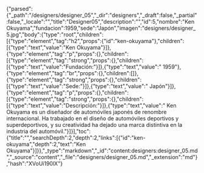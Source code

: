 {"parsed":{"_path":"/designers/designer_05","_dir":"designers","_draft":false,"_partial":false,"_locale":"","title":"Designer05","description":"","id":5,"nombre":"Ken Okuyama","fundacion":1959,"sede":"Japón","imagen":"designers/designer_5.jpg","body":{"type":"root","children":[{"type":"element","tag":"h2","props":{"id":"ken-okuyama"},"children":[{"type":"text","value":"Ken Okuyama"}]},{"type":"element","tag":"p","props":{},"children":[{"type":"element","tag":"strong","props":{},"children":[{"type":"text","value":"Fundación:"}]},{"type":"text","value":" 1959"},{"type":"element","tag":"br","props":{},"children":[]},{"type":"element","tag":"strong","props":{},"children":[{"type":"text","value":"Sede:"}]},{"type":"text","value":" Japón"}]},{"type":"element","tag":"p","props":{},"children":[{"type":"element","tag":"strong","props":{},"children":[{"type":"text","value":"Descripción:"}]},{"type":"text","value":" Ken Okuyama es un diseñador de automóviles japonés de renombre internacional. Ha trabajado en el diseño de automóviles deportivos y superdeportivos, y su creatividad ha dejado una marca distintiva en la industria del automóvil."}]}],"toc":{"title":"","searchDepth":2,"depth":2,"links":[{"id":"ken-okuyama","depth":2,"text":"Ken Okuyama"}]}},"_type":"markdown","_id":"content:designers:designer_05.md","_source":"content","_file":"designers/designer_05.md","_extension":"md"},"hash":"XVoUi190lX"}